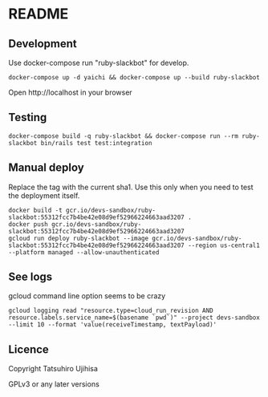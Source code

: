 # README

## Development

Use docker-compose run "ruby-slackbot" for develop.

```
docker-compose up -d yaichi && docker-compose up --build ruby-slackbot
```

Open http://localhost in your browser

## Testing

```
docker-compose build -q ruby-slackbot && docker-compose run --rm ruby-slackbot bin/rails test test:integration
```

## Manual deploy

Replace the tag with the current sha1.
Use this only when you need to test the deployment itself.

```
docker build -t gcr.io/devs-sandbox/ruby-slackbot:55312fcc7b4be42e08d9ef52966224663aad3207 .
docker push gcr.io/devs-sandbox/ruby-slackbot:55312fcc7b4be42e08d9ef52966224663aad3207
gcloud run deploy ruby-slackbot --image gcr.io/devs-sandbox/ruby-slackbot:55312fcc7b4be42e08d9ef52966224663aad3207 --region us-central1 --platform managed --allow-unauthenticated
```

## See logs

gcloud command line option seems to be crazy

```
gcloud logging read "resource.type=cloud_run_revision AND resource.labels.service_name=$(basename `pwd`)" --project devs-sandbox --limit 10 --format 'value(receiveTimestamp, textPayload)'
```

## Licence

Copyright Tatsuhiro Ujihisa

GPLv3 or any later versions

